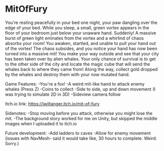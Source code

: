 # MitOfFury

You're resting peacefully in your bed one night, your paw dangling over the edge of your bed. While you sleep, a small, green vortex appears in the floor of your bedroom just below your unaware hand. Suddenly! A massive burst of green light eminates from the vortex and a whirlind of chaos absorbs your room! You awaken, startled, and unable to pull your hand out of the vortex! The chaos subsides, and you notice your hand has now been turned into a massive mit! You make your way outside and see that your city has been taken over by alien whales. Your only chance of survival is to get to the other side of the city and locate the magic cube that will send the whales back to where they came from! Along the way, collect gold dropped by the whales and destroy them with your now mutated hand.

Game Features:
-You're a fox!
-A weird mit-like hand to attack enemy whales (Press Z)
-Coins to collect
-Side to side, up and down movement (I was trying to simulate 2D in 3D)
-Sideview camera follow

Itch.io link: https://jwiltanger.itch.io/mit-of-fury

Sidenotes:
-Stop moving before you attack, otherwise you might lose the mit.
-The background story worked for me on Unity, but skipped the middle images when I uploaded it to itch.io

Future development:
-Add ladders to caves
-Allow for enemy movement (issues with NavMesh- said it would take like, 30 hours to complete. Weird. Sorry.)


